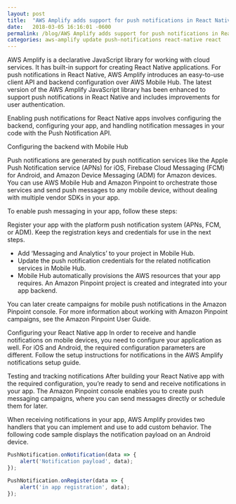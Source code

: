 ```yaml
---
layout: post
title:  "AWS Amplify adds support for push notifications in React Native and provides new features for user authentication"
date:   2018-03-05 16:16:01 -0600
permalink: /blog/AWS Amplify adds support for push notifications in React Native
categories: aws-amplify update push-notifications react-native react
---
```


AWS Amplify is a declarative JavaScript library for working with cloud services. It has built-in support for creating React Native applications. For push notifications in React Native, AWS Amplify introduces an easy-to-use client API and backend configuration over AWS Mobile Hub. The latest version of  the AWS Amplify JavaScript library has been enhanced to support push notifications in React Native and includes improvements for user authentication.

Enabling push notifications for React Native apps involves configuring the backend, configuring your app, and handling notification messages in your code with the Push Notification API.

Configuring the backend with Mobile Hub

Push notifications are generated by push notification services like the Apple Push Notification service (APNs) for iOS, Firebase Cloud Messaging (FCM) for Android, and Amazon Device Messaging (ADM) for Amazon devices. You can use AWS Mobile Hub and Amazon Pinpoint to orchestrate those services and send push messages to any mobile device, without dealing with multiple vendor SDKs in your app.

To enable push messaging in your app, follow these steps:

Register your app with the platform push notification system (APNs, FCM, or ADM). Keep the registration keys and credentials for use in the next steps.

- Add ‘Messaging and Analytics’ to your project in Mobile Hub.
- Update the push notification credentials for the related notification services in Mobile Hub.
- Mobile Hub automatically provisions the AWS resources that your app requires. An Amazon Pinpoint project is created and integrated into your app backend.


You can later create campaigns for mobile push notifications in the Amazon Pinpoint console. For more information about working with Amazon Pinpoint campaigns, see the Amazon Pinpoint User Guide.

Configuring your React Native app
In order to receive and handle notifications on mobile devices, you need to configure your application as well. For iOS and Android, the required configuration parameters are different. Follow the setup instructions for notifications in the AWS Amplify notifications setup guide.

Testing and tracking notifications
After building your React Native app with the required configuration, you’re ready to send and receive notifications in your app. The Amazon Pinpoint console enables you to create push messaging campaigns, where you can send messages directly or schedule them for later.

When receiving notifications in your app, AWS Amplify provides two handlers that you can implement and use to add custom behavior. The following code sample displays the notification payload on an Android device.

```js
PushNotification.onNotification(data => {
    alert('Notification payload', data);
});

PushNotification.onRegister(data => {
    alert('in app registration', data);
});
```